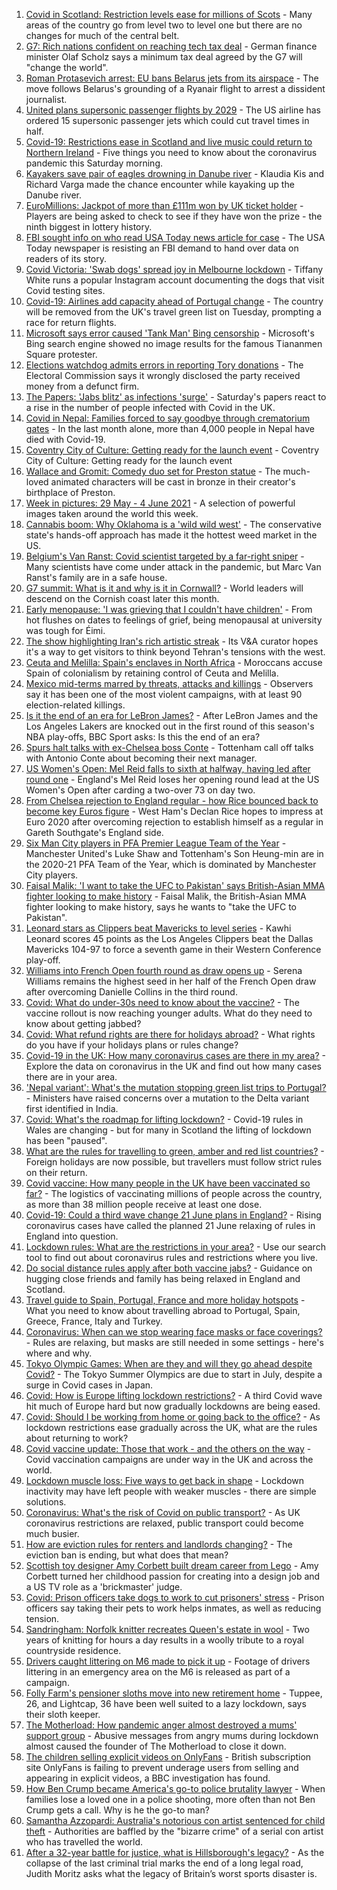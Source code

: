 1. [Covid in Scotland: Restriction levels ease for millions of Scots](https://www.bbc.co.uk/news/uk-scotland-57361513) - Many areas of the country go from level two to level one but there are no changes for much of the central belt.
2. [G7: Rich nations confident on reaching tech tax deal](https://www.bbc.co.uk/news/business-57367057) - German finance minister Olaf Scholz says a minimum tax deal agreed by the G7 will "change the world".
3. [Roman Protasevich arrest: EU bans Belarus jets from its airspace](https://www.bbc.co.uk/news/world-europe-57366919) - The move follows Belarus's grounding of a Ryanair flight to arrest a dissident journalist.
4. [United plans supersonic passenger flights by 2029](https://www.bbc.co.uk/news/technology-57361193) - The US airline has ordered 15 supersonic passenger jets which could cut travel times in half.
5. [Covid-19: Restrictions ease in Scotland and live music could return to Northern Ireland](https://www.bbc.co.uk/news/uk-57367287) - Five things you need to know about the coronavirus pandemic this Saturday morning.
6. [Kayakers save pair of eagles drowning in Danube river](https://www.bbc.co.uk/news/world-europe-57358082) - Klaudia Kis and Richard Varga made the chance encounter while kayaking up the Danube river.
7. [EuroMillions: Jackpot of more than £111m won by UK ticket holder](https://www.bbc.co.uk/news/uk-57367049) - Players are being asked to check to see if they have won the prize - the ninth biggest in lottery history.
8. [FBI sought info on who read USA Today news article for case](https://www.bbc.co.uk/news/world-us-canada-57367093) - The USA Today newspaper is resisting an FBI demand to hand over data on readers of its story.
9. [Covid Victoria: 'Swab dogs' spread joy in Melbourne lockdown](https://www.bbc.co.uk/news/world-australia-57340316) - Tiffany White runs a popular Instagram account documenting the dogs that visit Covid testing sites.
10. [Covid-19: Airlines add capacity ahead of Portugal change](https://www.bbc.co.uk/news/uk-57353048) - The country will be removed from the UK's travel green list on Tuesday, prompting a race for return flights.
11. [Microsoft says error caused 'Tank Man' Bing censorship](https://www.bbc.co.uk/news/world-asia-57367100) - Microsoft's Bing search engine showed no image results for the famous Tiananmen Square protester.
12. [Elections watchdog admits errors in reporting Tory donations](https://www.bbc.co.uk/news/uk-politics-57365728) - The Electoral Commission says it wrongly disclosed the party received money from a defunct firm.
13. [The Papers: 'Jabs blitz' as infections 'surge'](https://www.bbc.co.uk/news/blogs-the-papers-57366709) - Saturday's papers react to a rise in the number of people infected with Covid in the UK.
14. [Covid in Nepal: Families forced to say goodbye through crematorium gates](https://www.bbc.co.uk/news/world-asia-57362876) - In the last month alone, more than 4,000 people in Nepal have died with Covid-19.
15. [Coventry City of Culture: Getting ready for the launch event](https://www.bbc.co.uk/news/entertainment-arts-57358081) - Coventry City of Culture: Getting ready for the launch event
16. [Wallace and Gromit: Comedy duo set for Preston statue](https://www.bbc.co.uk/news/uk-england-lancashire-57364753) - The much-loved animated characters will be cast in bronze in their creator's birthplace of Preston.
17. [Week in pictures: 29 May - 4 June 2021](https://www.bbc.co.uk/news/in-pictures-57362129) - A selection of powerful images taken around the world this week.
18. [Cannabis boom: Why Oklahoma is a 'wild wild west'](https://www.bbc.co.uk/news/world-us-canada-57337298) - The conservative state's hands-off approach has made it the hottest weed market in the US.
19. [Belgium's Van Ranst: Covid scientist targeted by a far-right sniper](https://www.bbc.co.uk/news/world-europe-57358492) - Many scientists have come under attack in the pandemic, but Marc Van Ranst's family are in a safe house.
20. [G7 summit: What is it and why is it in Cornwall?](https://www.bbc.co.uk/news/world-49434667) - World leaders will descend on the Cornish coast later this month.
21. [Early menopause: 'I was grieving that I couldn't have children'](https://www.bbc.co.uk/news/newsbeat-57345804) - From hot flushes on dates to feelings of grief, being menopausal at university was tough for Éimi.
22. [The show highlighting Iran's rich artistic streak](https://www.bbc.co.uk/news/entertainment-arts-57314306) - Its V&A curator hopes it's a way to get visitors to think beyond Tehran's tensions with the west.
23. [Ceuta and Melilla: Spain's enclaves in North Africa](https://www.bbc.co.uk/news/world-africa-57305882) - Moroccans accuse Spain of colonialism by retaining control of Ceuta and Melilla.
24. [Mexico mid-terms marred by threats, attacks and killings](https://www.bbc.co.uk/news/world-latin-america-57359252) - Observers say it has been one of the most violent campaigns, with at least 90 election-related killings.
25. [Is it the end of an era for LeBron James?](https://www.bbc.co.uk/sport/basketball/57361225) - After LeBron James and the Los Angeles Lakers are knocked out in the first round of this season's NBA play-offs, BBC Sport asks: Is this the end of an era?
26. [Spurs halt talks with ex-Chelsea boss Conte](https://www.bbc.co.uk/sport/football/57366387) - Tottenham call off talks with Antonio Conte about becoming their next manager.
27. [US Women's Open: Mel Reid falls to sixth at halfway, having led after round one](https://www.bbc.co.uk/sport/golf/57367882) - England's Mel Reid loses her opening round lead at the US Women's Open after carding a two-over 73 on day two.
28. [From Chelsea rejection to England regular - how Rice bounced back to become key Euros figure](https://www.bbc.co.uk/sport/england/57356721) - West Ham's Declan Rice hopes to impress at Euro 2020 after overcoming rejection to establish himself as a regular in Gareth Southgate's England side.
29. [Six Man City players in PFA Premier League Team of the Year](https://www.bbc.co.uk/sport/football/57356719) - Manchester United's Luke Shaw and Tottenham's Son Heung-min are in the 2020-21 PFA Team of the Year, which is dominated by Manchester City players.
30. [Faisal Malik: 'I want to take the UFC to Pakistan' says British-Asian MMA fighter looking to make history](https://www.bbc.co.uk/sport/mixed-martial-arts/57257712) - Faisal Malik, the British-Asian MMA fighter looking to make history, says he wants to "take the UFC to Pakistan".
31. [Leonard stars as Clippers beat Mavericks to level series](https://www.bbc.co.uk/sport/basketball/57368526) - Kawhi Leonard scores 45 points as the Los Angeles Clippers beat the Dallas Mavericks 104-97 to force a seventh game in their Western Conference play-off.
32. [Williams into French Open fourth round as draw opens up](https://www.bbc.co.uk/sport/tennis/57357513) - Serena Williams remains the highest seed in her half of the French Open draw after overcoming Danielle Collins in the third round.
33. [Covid: What do under-30s need to know about the vaccine?](https://www.bbc.co.uk/news/health-57273875) - The vaccine rollout is now reaching younger adults. What do they need to know about getting jabbed?
34. [Covid: What refund rights are there for holidays abroad?](https://www.bbc.co.uk/news/business-51615412) - What rights do you have if your holidays plans or rules change?
35. [Covid-19 in the UK: How many coronavirus cases are there in my area?](https://www.bbc.co.uk/news/uk-51768274) - Explore the data on coronavirus in the UK and find out how many cases there are in your area.
36. ['Nepal variant': What's the mutation stopping green list trips to Portugal?](https://www.bbc.co.uk/news/health-57356109) - Ministers have raised concerns over a mutation to the Delta variant first identified in India.
37. [Covid: What's the roadmap for lifting lockdown?](https://www.bbc.co.uk/news/explainers-52530518) - Covid-19 rules in Wales are changing - but for many in Scotland the lifting of lockdown has been "paused".
38. [What are the rules for travelling to green, amber and red list countries?](https://www.bbc.co.uk/news/explainers-52544307) - Foreign holidays are now possible, but travellers must follow strict rules on their return.
39. [Covid vaccine: How many people in the UK have been vaccinated so far?](https://www.bbc.co.uk/news/health-55274833) - The logistics of vaccinating millions of people across the country, as more than 38 million people receive at least one dose.
40. [Covid-19: Could a third wave change 21 June plans in England?](https://www.bbc.co.uk/news/health-57328469) - Rising coronavirus cases have called the planned 21 June relaxing of rules in England into question.
41. [Lockdown rules: What are the restrictions in your area?](https://www.bbc.co.uk/news/uk-54373904) - Use our search tool to find out about coronavirus rules and restrictions where you live.
42. [Do social distance rules apply after both vaccine jabs?](https://www.bbc.co.uk/news/uk-51506729) - Guidance on hugging close friends and family has being relaxed in England and Scotland.
43. [Travel guide to Spain, Portugal, France and more holiday hotspots](https://www.bbc.co.uk/news/explainers-56997931) - What you need to know about travelling abroad to Portugal, Spain, Greece, France, Italy and Turkey.
44. [Coronavirus: When can we stop wearing face masks or face coverings?](https://www.bbc.co.uk/news/health-51205344) - Rules are relaxing, but masks are still needed in some settings - here's where and why.
45. [Tokyo Olympic Games: When are they and will they go ahead despite Covid?](https://www.bbc.co.uk/news/world-asia-57240044) - The Tokyo Summer Olympics are due to start in July, despite a surge in Covid cases in Japan.
46. [Covid: How is Europe lifting lockdown restrictions?](https://www.bbc.co.uk/news/explainers-53640249) - A third Covid wave hit much of Europe hard but now gradually lockdowns are being eased.
47. [Covid: Should I be working from home or going back to the office?](https://www.bbc.co.uk/news/business-52567567) - As lockdown restrictions ease gradually across the UK, what are the rules about returning to work?
48. [Covid vaccine update: Those that work - and the others on the way](https://www.bbc.co.uk/news/health-51665497) - Covid vaccination campaigns are under way in the UK and across the world.
49. [Lockdown muscle loss: Five ways to get back in shape](https://www.bbc.co.uk/news/uk-56887390) - Lockdown inactivity may have left people with weaker muscles - there are simple solutions.
50. [Coronavirus: What's the risk of Covid on public transport?](https://www.bbc.co.uk/news/health-51736185) - As UK coronavirus restrictions are relaxed, public transport could become much busier.
51. [How are eviction rules for renters and landlords changing?](https://www.bbc.co.uk/news/explainers-53860154) - The eviction ban is ending, but what does that mean?
52. [Scottish toy designer Amy Corbett built dream career from Lego](https://www.bbc.co.uk/news/uk-scotland-glasgow-west-57282419) - Amy Corbett turned her childhood passion for creating into a design job and a US TV role as a 'brickmaster' judge.
53. [Covid: Prison officers take dogs to work to cut prisoners' stress](https://www.bbc.co.uk/news/uk-wales-57317334) - Prison officers say taking their pets to work helps inmates, as well as reducing tension.
54. [Sandringham: Norfolk knitter recreates Queen's estate in wool](https://www.bbc.co.uk/news/uk-england-norfolk-57334420) - Two years of knitting for hours a day results in a woolly tribute to a royal countryside residence.
55. [Drivers caught littering on M6 made to pick it up](https://www.bbc.co.uk/news/uk-england-stoke-staffordshire-57347552) - Footage of drivers littering in an emergency area on the M6 is released as part of a campaign.
56. [Folly Farm's pensioner sloths move into new retirement home](https://www.bbc.co.uk/news/uk-wales-57276982) - Tuppee, 26, and Lightcap, 36 have been well suited to a lazy lockdown, says their sloth keeper.
57. [The Motherload: How pandemic anger almost destroyed a mums' support group](https://www.bbc.co.uk/news/stories-57285368) - Abusive messages from angry mums during lockdown almost caused the founder of The Motherload to close it down.
58. [The children selling explicit videos on OnlyFans](https://www.bbc.co.uk/news/uk-57255983) - British subscription site OnlyFans is failing to prevent underage users from selling and appearing in explicit videos, a BBC investigation has found.
59. [How Ben Crump became America's go-to police brutality lawyer](https://www.bbc.co.uk/news/world-us-canada-57038162) - When families lose a loved one in a police shooting, more often than not Ben Crump gets a call. Why is he the go-to man?
60. [Samantha Azzopardi: Australia's notorious con artist sentenced for child theft](https://www.bbc.co.uk/news/world-australia-57284621) - Authorities are baffled by the "bizarre crime" of a serial con artist who has travelled the world.
61. [After a 32-year battle for justice, what is Hillsborough's legacy?](https://www.bbc.co.uk/news/uk-57281398) - As the collapse of the last criminal trial marks the end of a long legal road, Judith Moritz asks what the legacy of Britain’s worst sports disaster is.
